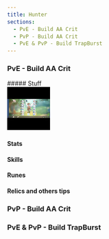 ```yaml
---
title: Hunter
sections:
  - PvE - Build AA Crit
  - PvP - Build AA Crit
  - PvE & PvP - Build TrapBurst
---
```


### PvE - Build AA Crit 

<div class="row">
  <div class="col-md-6 col-sm-12 col-sm-12">
##### Stuff
  <div class="screenshot-holder">
   <a href="assets/images/jobs/hunter/Hunter_PvE_AA_Crit_Build.png" data-title="Build PvE - AA / Crit Hunter" data-toggle="lightbox"><img class="img-responsive" src="assets/images/jobs/hunter/Hunter_PvE_AA_Crit_Build_thumb.jpg" alt="screenshot" /></a>
   <a class="mask" href="assets/images/jobs/hunter/Hunter_PvE_AA_Crit_Build.png" data-title="Build PvE - AA / Crit Hunter" data-toggle="lightbox"><i class="icon fa fa-search-plus"></i></a>
  </div>
  </div>
</div>

#### Stats

#### Skills

#### Runes

#### Relics and others tips

### PvP - Build AA Crit

### PvE & PvP - Build TrapBurst

